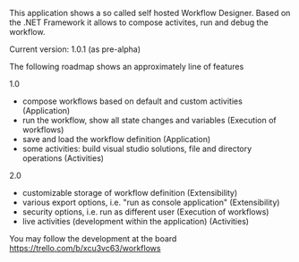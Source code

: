 This application shows a so called self hosted Workflow Designer. Based on the .NET Framework it allows to compose activites, run and debug the workflow.

Current version: 1.0.1 (as pre-alpha)

The following roadmap shows an approximately line of features

1.0
- compose workflows based on default and custom activities (Application)
- run the workflow, show all state changes and variables (Execution of workflows)
- save and load the workflow definition (Application)
- some activities: build visual studio solutions, file and directory operations (Activities)

2.0
- customizable storage of workflow definition (Extensibility)
- various export options, i.e. "run as console application" (Extensibility)
- security options, i.e. run as different user (Execution of workflows)
- live activities (development within the application) (Activities)
 

You may follow the development at the board
https://trello.com/b/xcu3vc63/workflows







